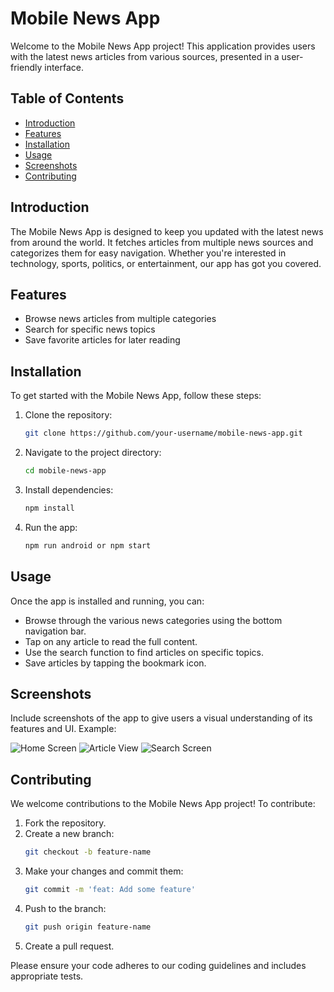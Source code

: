# Mobile News App

Welcome to the Mobile News App project! This application provides users with the latest news articles from various sources, presented in a user-friendly interface.

## Table of Contents

- [Introduction](#introduction)
- [Features](#features)
- [Installation](#installation)
- [Usage](#usage)
- [Screenshots](#screenshots)
- [Contributing](#contributing)

## Introduction

The Mobile News App is designed to keep you updated with the latest news from around the world. It fetches articles from multiple news sources and categorizes them for easy navigation. Whether you're interested in technology, sports, politics, or entertainment, our app has got you covered.

## Features

- Browse news articles from multiple categories
- Search for specific news topics
- Save favorite articles for later reading

## Installation

To get started with the Mobile News App, follow these steps:

1. Clone the repository:

   ```sh
   git clone https://github.com/your-username/mobile-news-app.git
   ```

2. Navigate to the project directory:

   ```sh
   cd mobile-news-app
   ```

3. Install dependencies:

   ```sh
   npm install
   ```

4. Run the app:
   ```sh
   npm run android or npm start
   ```

## Usage

Once the app is installed and running, you can:

- Browse through the various news categories using the bottom navigation bar.
- Tap on any article to read the full content.
- Use the search function to find articles on specific topics.
- Save articles by tapping the bookmark icon.

## Screenshots

Include screenshots of the app to give users a visual understanding of its features and UI. Example:

![Home Screen](screenshots/home.png)
![Article View](screenshots/article.png)
![Search Screen](screenshots/search.png)

## Contributing

We welcome contributions to the Mobile News App project! To contribute:

1. Fork the repository.
2. Create a new branch:
   ```sh
   git checkout -b feature-name
   ```
3. Make your changes and commit them:
   ```sh
   git commit -m 'feat: Add some feature'
   ```
4. Push to the branch:
   ```sh
   git push origin feature-name
   ```
5. Create a pull request.

Please ensure your code adheres to our coding guidelines and includes appropriate tests.
